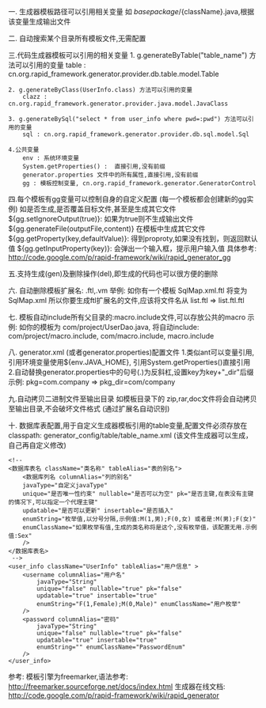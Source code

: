 <?xml version="1.0" encoding="UTF-8"?><desc>

一. 生成器模板路径可以引用相关变量
	如 ${basepackage}/${className}.java,根据该变量生成输出文件

二. 自动搜索某个目录所有模板文件,无需配置


三.代码生成器模板可以引用的相关变量
	1. g.generateByTable("table_name") 方法可以引用的变量
		table : cn.org.rapid_framework.generator.provider.db.table.model.Table
	
	2. g.generateByClass(UserInfo.class) 方法可以引用的变量
		clazz : cn.org.rapid_framework.generator.provider.java.model.JavaClass

	3. g.generateBySql("select * from user_info where pwd=:pwd") 方法可以引用的变量
		sql : cn.org.rapid_framework.generator.provider.db.sql.model.Sql

	4.公共变量
		env : 系统环境变量
		System.getProperties() :  直接引用,没有前缀
		generator.properties 文件中的所有属性,直接引用,没有前缀
		gg : 模板控制变量, cn.org.rapid_framework.generator.GeneratorControl


四.每个模板有gg变量可以控制自身的自定义配置 (每一个模板都会创建新的gg实例)
	如是否生成,是否覆盖目标文件,甚至是生成其它文件
	${gg.setIgnoreOutput(true)}: 如果为true则不生成输出文件
	${gg.generateFile(outputFile,content)} 在模板中生成其它文件
	${gg.getProperty(key,defaultValue)}: 得到proproty,如果没有找到，则返回默认值
	${gg.getInputProperty(key)}: 会弹出一个输入框，提示用户输入值
	具体参考: http://code.google.com/p/rapid-framework/wiki/rapid_generator_gg

五.支持生成(gen)及删除操作(del),即生成的代码也可以很方便的删除


六. 自动删除模板扩展名: .ftl,.vm
      举例:  如你有一个模板 SqlMap.xml.ftl  将变为 SqlMap.xml 
             所以你要生成ftl扩展名的文件,应该将文件名从 list.ftl => list.ftl.ftl 
               
               
七. 模板自动include所有父目录的:macro.include文件,可以存放公共的macro
	示例: 如你的模板为 com/project/UserDao.java, 将自动include: com/project/macro.include, com/macro.include, macro.include


八. generator.xml (或者generator.properties)配置文件
	1.类似ant可以变量引用,引用环境变量使用${env.JAVA_HOME}, 引用System.getProperties()直接引用
	2.自动替换generator.properties中的句号(.)为反斜杠,设置key为key+"_dir"后缀
		示例: pkg=com.company => pkg_dir=com/company

九.自动拷贝二进制文件至输出目录
	如模板目录下的 zip,rar,doc文件将会自动拷贝至输出目录,不会破坏文件格式   (通过扩展名自动识别)

	
十. 数据库表配置,用于自定义生成器模板引用的table变量,配置文件必须存放在classpath: generator_config/table/table_name.xml 
   (该文件生成器可以生成，自己再自定义修改)
   
	<!--
	<数据库表名 className="类名称" tableAlias="表的别名">
		<数据库列名 columnAlias="列的别名"
		javaType="自定义javaType"
		unique="是否唯一性约束" nullable="是否可以为空" pk="是否主键,在表没有主键的情况下,可以指定一个代理主键"
		updatable="是否可以更新" insertable="是否插入"	
		enumString="枚举值,以分号分隔,示例值:M(1,男);F(0,女) 或者是:M(男);F(女)"
		enumClassName="如果枚举有值,生成的类名称将是这个,没有枚举值，该配置无用.示例值:Sex"
		/>
	</数据库表名>
	 -->
	<user_info className="UserInfo" tableAlias="用户信息" >
		<username columnAlias="用户名"
			javaType="String"
			unique="false" nullable="true" pk="false"
			updatable="true" insertable="true"
			enumString="F(1,Female);M(0,Male)" enumClassName="用户枚举"
		/>
		<password columnAlias="密码"
			javaType="String"
			unique="false" nullable="true" pk="false"
			updatable="true" insertable="true"
			enumString="" enumClassName="PasswordEnum"
		/>
	</user_info>

参考:
	模板引擎为freemarker,语法参考: http://freemarker.sourceforge.net/docs/index.html
 	生成器在线文档: http://code.google.com/p/rapid-framework/wiki/rapid_generator

 

</desc>